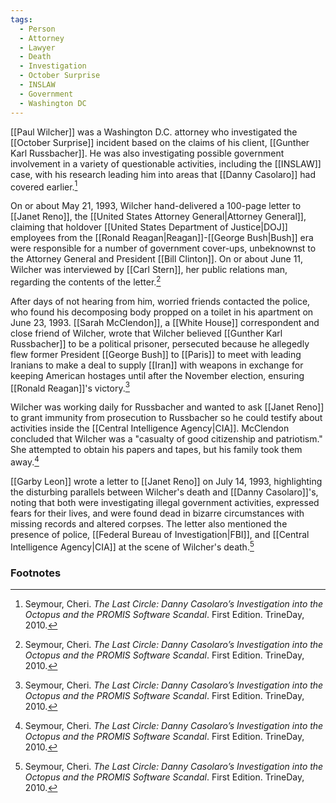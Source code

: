 ```yaml
---
tags:
  - Person
  - Attorney
  - Lawyer
  - Death
  - Investigation
  - October Surprise
  - INSLAW
  - Government
  - Washington DC
---
```

[[Paul Wilcher]] was a Washington D.C. attorney who investigated the [[October Surprise]] incident based on the claims of his client, [[Gunther Karl Russbacher]]. He was also investigating possible government involvement in a variety of questionable activities, including the [[INSLAW]] case, with his research leading him into areas that [[Danny Casolaro]] had covered earlier.[^1]

On or about May 21, 1993, Wilcher hand-delivered a 100-page letter to [[Janet Reno]], the [[United States Attorney General|Attorney General]], claiming that holdover [[United States Department of Justice|DOJ]] employees from the [[Ronald Reagan|Reagan]]-[[George Bush|Bush]] era were responsible for a number of government cover-ups, unbeknownst to the Attorney General and President [[Bill Clinton]]. On or about June 11, Wilcher was interviewed by [[Carl Stern]], her public relations man, regarding the contents of the letter.[^1]

After days of not hearing from him, worried friends contacted the police, who found his decomposing body propped on a toilet in his apartment on June 23, 1993. [[Sarah McClendon]], a [[White House]] correspondent and close friend of Wilcher, wrote that Wilcher believed [[Gunther Karl Russbacher]] to be a political prisoner, persecuted because he allegedly flew former President [[George Bush]] to [[Paris]] to meet with leading Iranians to make a deal to supply [[Iran]] with weapons in exchange for keeping American hostages until after the November election, ensuring [[Ronald Reagan]]'s victory.[^1]

Wilcher was working daily for Russbacher and wanted to ask [[Janet Reno]] to grant immunity from prosecution to Russbacher so he could testify about activities inside the [[Central Intelligence Agency|CIA]]. McClendon concluded that Wilcher was a "casualty of good citizenship and patriotism." She attempted to obtain his papers and tapes, but his family took them away.[^1]

[[Garby Leon]] wrote a letter to [[Janet Reno]] on July 14, 1993, highlighting the disturbing parallels between Wilcher's death and [[Danny Casolaro]]'s, noting that both were investigating illegal government activities, expressed fears for their lives, and were found dead in bizarre circumstances with missing records and altered corpses. The letter also mentioned the presence of police, [[Federal Bureau of Investigation|FBI]], and [[Central Intelligence Agency|CIA]] at the scene of Wilcher's death.[^1]

### Footnotes

[^1]: Seymour, Cheri. *The Last Circle: Danny Casolaro’s Investigation into the Octopus and the PROMIS Software Scandal*. First Edition. TrineDay, 2010.
